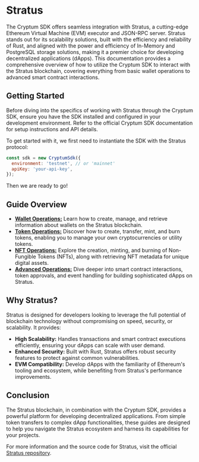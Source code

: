 # Stratus

The Cryptum SDK offers seamless integration with Stratus, a cutting-edge Ethereum Virtual Machine (EVM) executor and JSON-RPC server. Stratus stands out for its scalability solutions, built with the efficiency and reliability of Rust, and aligned with the power and efficiency of In-Memory and PostgreSQL storage solutions, making it a premier choice for developing decentralized applications (dApps). This documentation provides a comprehensive overview of how to utilize the Cryptum SDK to interact with the Stratus blockchain, covering everything from basic wallet operations to advanced smart contract interactions.

## Getting Started

Before diving into the specifics of working with Stratus through the Cryptum SDK, ensure you have the SDK installed and configured in your development environment. Refer to the official Cryptum SDK documentation for setup instructions and API details.

To get started with it, we first need to instantiate the SDK with the Stratus protocol:
```js
const sdk = new CryptumSdk({
  environment: 'testnet', // or 'mainnet'
  apiKey: 'your-api-key',
});
```
Then we are ready to go!

## Guide Overview

- [**Wallet Operations:**](stratus/examples/wallet.md) Learn how to create, manage, and retrieve information about wallets on the Stratus blockchain.
- [**Token Operations:**](stratus/examples/token.md) Discover how to create, transfer, mint, and burn tokens, enabling you to manage your own cryptocurrencies or utility tokens.
- [**NFT Operations:**](stratus/examples/nft.md) Explore the creation, minting, and burning of Non-Fungible Tokens (NFTs), along with retrieving NFT metadata for unique digital assets.
- [**Advanced Operations:**](stratus/examples/advanced.md) Dive deeper into smart contract interactions, token approvals, and event handling for building sophisticated dApps on Stratus.

## Why Stratus?

Stratus is designed for developers looking to leverage the full potential of blockchain technology without compromising on speed, security, or scalability. It provides:

- **High Scalability:** Handles transactions and smart contract executions efficiently, ensuring your dApps can scale with user demand.
- **Enhanced Security:** Built with Rust, Stratus offers robust security features to protect against common vulnerabilities.
- **EVM Compatibility:** Develop dApps with the familiarity of Ethereum's tooling and ecosystem, while benefiting from Stratus's performance improvements.

## Conclusion

The Stratus blockchain, in combination with the Cryptum SDK, provides a powerful platform for developing decentralized applications. From simple token transfers to complex dApp functionalities, these guides are designed to help you navigate the Stratus ecosystem and harness its capabilities for your projects.

For more information and the source code for Stratus, visit the official [Stratus repository](https://github.com/cloudwalk/stratus).
